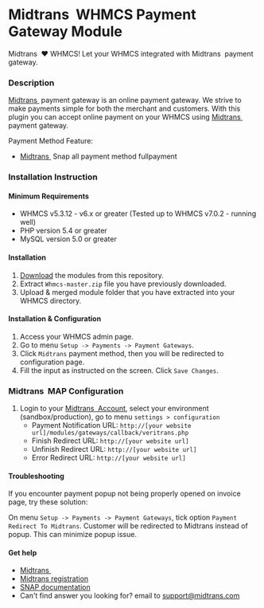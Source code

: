 
Midtrans&nbsp; WHMCS Payment Gateway Module
=====================================

Midtrans&nbsp; :heart: WHMCS!
Let your WHMCS integrated with Midtrans&nbsp; payment gateway.

### Description

[Midtrans&nbsp;](https://www.midtrans.com) payment gateway is an online payment gateway. We strive to make payments simple for both the merchant and customers. With this plugin you can accept online payment on your WHMCS using [Midtrans&nbsp;](https://www.midtrans.com) payment gateway.

Payment Method Feature:
- [Midtrans&nbsp;](https://www.midtrans.com) Snap all payment method fullpayment

### Installation Instruction

#### Minimum Requirements

* WHMCS v5.3.12 - v6.x or greater (Tested up to WHMCS v7.0.2 - running well)
* PHP version 5.4 or greater
* MySQL version 5.0 or greater

#### Installation

1. [Download](../../archive/master.zip) the modules from this repository.
2. Extract `Whmcs-master.zip` file you have previously downloaded.
3. Upload & merged module folder that you have extracted into your WHMCS directory. 

#### Installation & Configuration

1. Access your WHMCS admin page.
2. Go to menu `Setup -> Payments -> Payment Gateways`.
3. Click `Midtrans` payment method, then you will be redirected to configuration page. 
4. Fill the input as instructed on the screen. Click `Save Changes`.

### Midtrans&nbsp;  MAP Configuration

1. Login to your [Midtrans&nbsp;  Account](https://dashboard.midtrans.com), select your environment (sandbox/production), go to menu `settings > configuration`
   * Payment Notification URL: `http://[your website url]/modules/gateways/callback/veritrans.php`
   * Finish Redirect URL: `http://[your website url]`
   * Unfinish Redirect URL: `http://[your website url]`
   * Error Redirect URL: `http://[your website url]`

#### Troubleshooting

If you encounter payment popup not being properly opened on invoice page, try these solution:

On menu `Setup -> Payments -> Payment Gateways`, tick option `Payment Redirect To Midtrans`. Customer will be redirected to Midtrans instead of popup. This can minimize popup issue.

#### Get help

* [Midtrans&nbsp;](https://www.midtrans.com)
* [Midtrans registration](https://dashboard.midtrans.com/register)
* [SNAP documentation](http://snap-docs.midtrans.com)
* Can't find answer you looking for? email to [support@midtrans.com](mailto:support@midtrans.com)
